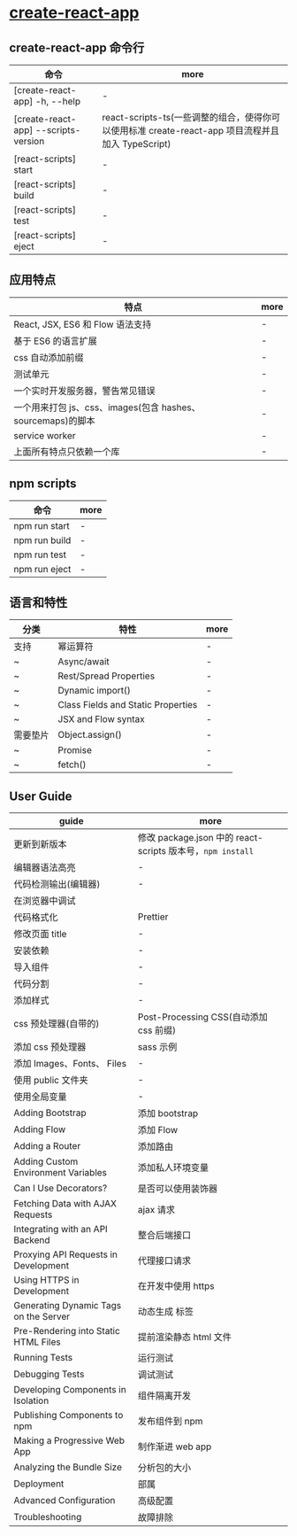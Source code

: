 # [create-react-app](https://github.com/facebook/create-react-app)

## create-react-app 命令行

| 命令                                 | more                                                                                              |
| ------------------------------------ | ------------------------------------------------------------------------------------------------- |
| [create-react-app] -h, --help        | -                                                                                                 |
| [create-react-app] --scripts-version | react-scripts-ts(一些调整的组合，使得你可以使用标准 create-react-app 项目流程并且加入 TypeScript) |
| [react-scripts] start                | -                                                                                                 |
| [react-scripts] build                | -                                                                                                 |
| [react-scripts] test                 | -                                                                                                 |
| [react-scripts] eject                | -                                                                                                 |

## 应用特点

| 特点                                                        | more |
| ----------------------------------------------------------- | ---- |
| React, JSX, ES6 和 Flow 语法支持                            | -    |
| 基于 ES6 的语言扩展                                         | -    |
| css 自动添加前缀                                            | -    |
| 测试单元                                                    | -    |
| 一个实时开发服务器，警告常见错误                            | -    |
| 一个用来打包 js、css、images(包含 hashes、sourcemaps)的脚本 | -    |
| service worker                                              | -    |
| 上面所有特点只依赖一个库                                    | -    |

## npm scripts

| 命令          | more |
| ------------- | ---- |
| npm run start | -    |
| npm run build | -    |
| npm run test  | -    |
| npm run eject | -    |

## 语言和特性

| 分类     | 特性                               | more |
| -------- | ---------------------------------- | ---- |
| 支持     | 幂运算符                           | -    |
| ~        | Async/await                        | -    |
| ~        | Rest/Spread Properties             | -    |
| ~        | Dynamic import()                   | -    |
| ~        | Class Fields and Static Properties | -    |
| ~        | JSX and Flow syntax                | -    |
| 需要垫片 | Object.assign()                    | -    |
| ~        | Promise                            | -    |
| ~        | fetch()                            | -    |

## User Guide

| guide                                        | more                                                       |
| -------------------------------------------- | ---------------------------------------------------------- |
| 更新到新版本                                 | 修改 package.json 中的 react-scripts 版本号，`npm install` |
| 编辑器语法高亮                               | -                                                          |
| 代码检测输出(编辑器)                         | -                                                          |
| 在浏览器中调试                               |                                                            |
| 代码格式化                                   | Prettier                                                   |
| 修改页面 title                               | -                                                          |
| 安装依赖                                     | -                                                          |
| 导入组件                                     | -                                                          |
| 代码分割                                     | -                                                          |
| 添加样式                                     | -                                                          |
| css 预处理器(自带的)                         | Post-Processing CSS(自动添加 css 前缀)                     |
| 添加 css 预处理器                            | sass 示例                                                  |
| 添加 Images、Fonts、 Files                   | -                                                          |
| 使用 public 文件夹                           | -                                                          |
| 使用全局变量                                 | -                                                          |
| Adding Bootstrap                             | 添加 bootstrap                                             |
| Adding Flow                                  | 添加 Flow                                                  |
| Adding a Router                              | 添加路由                                                   |
| Adding Custom Environment Variables          | 添加私人环境变量                                           |
| Can I Use Decorators?                        | 是否可以使用装饰器                                         |
| Fetching Data with AJAX Requests             | ajax 请求                                                  |
| Integrating with an API Backend              | 整合后端接口                                               |
| Proxying API Requests in Development         | 代理接口请求                                               |
| Using HTTPS in Development                   | 在开发中使用 https                                         |
| Generating Dynamic <meta> Tags on the Server | 动态生成 <meta> 标签                                       |
| Pre-Rendering into Static HTML Files         | 提前渲染静态 html 文件                                     |
| Running Tests                                | 运行测试                                                   |
| Debugging Tests                              | 调试测试                                                   |
| Developing Components in Isolation           | 组件隔离开发                                               |
| Publishing Components to npm                 | 发布组件到 npm                                             |
| Making a Progressive Web App                 | 制作渐进 web app                                           |
| Analyzing the Bundle Size                    | 分析包的大小                                               |
| Deployment                                   | 部属                                                       |
| Advanced Configuration                       | 高级配置                                                   |
| Troubleshooting                              | 故障排除                                                   |

